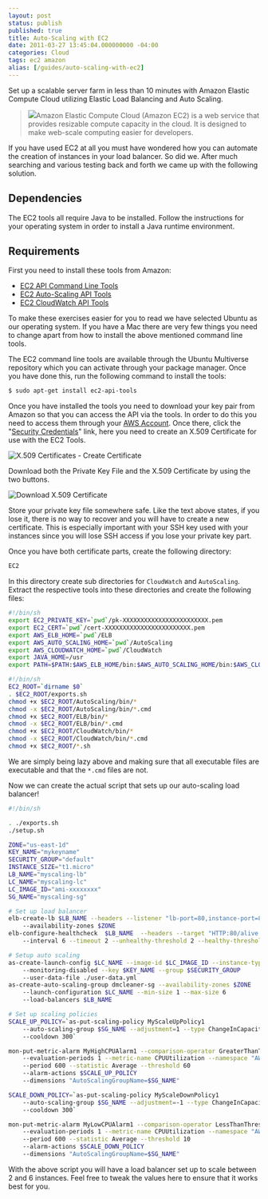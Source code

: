 ```yaml
---
layout: post
status: publish
published: true
title: Auto-Scaling with EC2
date: 2011-03-27 13:45:04.000000000 -04:00
categories: Cloud
tags: ec2 amazon
alias: [/guides/auto-scaling-with-ec2]
---
```


Set up a scalable server farm in less than 10 minutes with Amazon Elastic Compute Cloud utilizing Elastic Load Balancing and Auto Scaling.

<!--more-->

> <img class="pull-right" src="/uploads/2011/03/aws_logo.png">Amazon Elastic Compute Cloud (Amazon EC2) is a web service that provides resizable compute capacity in the cloud. It is designed to make web-scale computing easier for developers.</blockquote>
If you have used EC2 at all you must have wondered how you can automate the creation of instances in your load balancer. So did we. After much searching and various testing back and forth we came up with the following solution.

## Dependencies

The EC2 tools all require Java to be installed. Follow the instructions for your operating system in order to install a Java runtime environment.

## Requirements

First you need to install these tools from Amazon:

- [EC2 API Command Line Tools](http://aws.amazon.com/developertools/351)
- [EC2 Auto-Scaling API Tools](http://aws.amazon.com/developertools/2535)
- [EC2 CloudWatch API Tools](http://aws.amazon.com/developertools/2534)

To make these exercises easier for you to read we have selected Ubuntu as our operating system. If you have a Mac there are very few things you need to change apart from how to install the above mentioned command line tools.

The EC2 command line tools are available through the Ubuntu Multiverse repository which you can activate through your package manager. Once you have done this, run the following command to install the tools:

```sh
$ sudo apt-get install ec2-api-tools
```

Once you have installed the tools you need to download your key pair from Amazon so that you can access the API via the tools. In order to do this you need to access them through your [AWS Account](http://aws.amazon.com/account/). Once there, click the "[Security Credentials](https://aws-portal.amazon.com/gp/aws/developer/account/index.html?ie=UTF8&amp;action=access-key)" link, here you need to create an X.509 Certificate for use with the EC2 Tools.

![X.509 Certificates - Create Certificate](/uploads/2011/03/createcert.png)

Download both the Private Key File and the X.509 Certificate by using the two buttons.

![Download X.509 Certificate](/uploads/2011/03/x.509cert.png)

Store your private key file somewhere safe. Like the text above states, if you lose it, there is no way to recover and you will have to create a new certificate. This is especially important with your SSH key used with your instances since you will lose SSH access if you lose your private key part.

Once you have both certificate parts, create the following directory:
```sh
EC2
```
In this directory create sub directories for `CloudWatch` and `AutoScaling`. Extract the respective tools into these directories and create the following files:

```sh exports.sh
#!/bin/sh
export EC2_PRIVATE_KEY=`pwd`/pk-XXXXXXXXXXXXXXXXXXXXXXXX.pem
export EC2_CERT=`pwd`/cert-XXXXXXXXXXXXXXXXXXXXXXXX.pem
export AWS_ELB_HOME=`pwd`/ELB
export AWS_AUTO_SCALING_HOME=`pwd`/AutoScaling
export AWS_CLOUDWATCH_HOME=`pwd`/CloudWatch
export JAVA_HOME=/usr
export PATH=$PATH:$AWS_ELB_HOME/bin:$AWS_AUTO_SCALING_HOME/bin:$AWS_CLOUDWATCH_HOME/bin
```

```sh setup.sh
#!/bin/sh
EC2_ROOT=`dirname $0`
. $EC2_ROOT/exports.sh
chmod +x $EC2_ROOT/AutoScaling/bin/*
chmod -x $EC2_ROOT/AutoScaling/bin/*.cmd
chmod +x $EC2_ROOT/ELB/bin/*
chmod -x $EC2_ROOT/ELB/bin/*.cmd
chmod +x $EC2_ROOT/CloudWatch/bin/*
chmod -x $EC2_ROOT/CloudWatch/bin/*.cmd
chmod +x $EC2_ROOT/*.sh
```

We are simply being lazy above and making sure that all executable files are executable and that the `*.cmd` files are not.

Now we can create the actual script that sets up our auto-scaling load balancer!

```sh setup-autoscaling.sh
#!/bin/sh

. ./exports.sh
./setup.sh

ZONE="us-east-1d"
KEY_NAME="mykeyname"
SECURITY_GROUP="default"
INSTANCE_SIZE="t1.micro"
LB_NAME="myscaling-lb"
LC_NAME="myscaling-lc"
LC_IMAGE_ID="ami-xxxxxxxx"
SG_NAME="myscaling-sg"

# Set up load balancer
elb-create-lb $LB_NAME --headers --listener "lb-port=80,instance-port=80,protocol=http"
    --availability-zones $ZONE
elb-configure-healthcheck  $LB_NAME  --headers --target "HTTP:80/alive.php"
    --interval 6 --timeout 2 --unhealthy-threshold 2 --healthy-threshold 7

# Setup auto scaling
as-create-launch-config $LC_NAME --image-id $LC_IMAGE_ID --instance-type $INSTANCE_SIZE
    --monitoring-disabled --key $KEY_NAME --group $SECURITY_GROUP
    --user-data-file ./user-data.yml
as-create-auto-scaling-group dmcleaner-sg --availability-zones $ZONE
    --launch-configuration $LC_NAME --min-size 1 --max-size 6
    --load-balancers $LB_NAME

# Set up scaling policies
SCALE_UP_POLICY=`as-put-scaling-policy MyScaleUpPolicy1
    --auto-scaling-group $SG_NAME --adjustment=1 --type ChangeInCapacity
    --cooldown 300`

mon-put-metric-alarm MyHighCPUAlarm1 --comparison-operator GreaterThanThreshold
    --evaluation-periods 1 --metric-name CPUUtilization --namespace "AWS/EC2"
    --period 600 --statistic Average --threshold 60
    --alarm-actions $SCALE_UP_POLICY
    --dimensions "AutoScalingGroupName=$SG_NAME"

SCALE_DOWN_POLICY=`as-put-scaling-policy MyScaleDownPolicy1
    --auto-scaling-group $SG_NAME --adjustment=-1 --type ChangeInCapacity
    --cooldown 300`

mon-put-metric-alarm MyLowCPUAlarm1 --comparison-operator LessThanThreshold
    --evaluation-periods 1 --metric-name CPUUtilization --namespace "AWS/EC2"
    --period 600 --statistic Average --threshold 10
    --alarm-actions $SCALE_DOWN_POLICY
    --dimensions "AutoScalingGroupName=$SG_NAME"
```

With the above script you will have a load balancer set up to scale between 2 and 6 instances. Feel free to tweak the values here to ensure that it works best for you.
